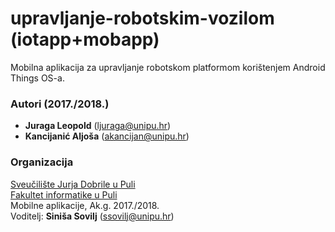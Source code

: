 # upravljanje-robotskim-vozilom (iotapp+mobapp)
Mobilna aplikacija za upravljanje robotskom platformom korištenjem Android Things OS-a.

### Autori (2017./2018.)
- **Juraga	Leopold** (ljuraga@unipu.hr)
- **Kancijanić	Aljoša**	(akancijan@unipu.hr)

### Organizacija
[Sveučilište Jurja Dobrile u Puli](http://www.unipu.hr/)   
[Fakultet informatike u Puli](https://fipu.unipu.hr/)  
Mobilne aplikacije, Ak.g. 2017./2018.  
Voditelj: **Siniša Sovilj** (ssovilj@unipu.hr)
